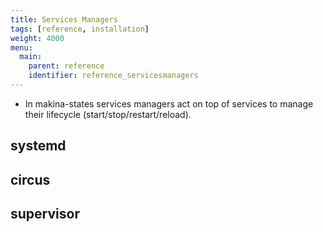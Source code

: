 ```yaml
---
title: Services Managers
tags: [reference, installation]
weight: 4000
menu:
  main:
    parent: reference
    identifier: reference_servicesmanagers
---
```



- In makina-states services managers act on top of services to manage
  their lifecycle (start/stop/restart/reload).

## systemd
## circus
## supervisor

